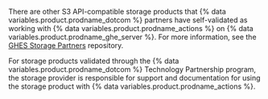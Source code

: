 There are other S3 API-compatible storage products that {% data variables.product.prodname_dotcom %} partners have self-validated as working with {% data variables.product.prodname_actions %} on {% data variables.product.prodname_ghe_server %}. For more information, see the [GHES Storage Partners](https://github.com/github-technology-partners/ghes-storage-partners) repository.

For storage products validated through the {% data variables.product.prodname_dotcom %} Technology Partnership program, the storage provider is responsible for support and documentation for using the storage product with {% data variables.product.prodname_actions %}.